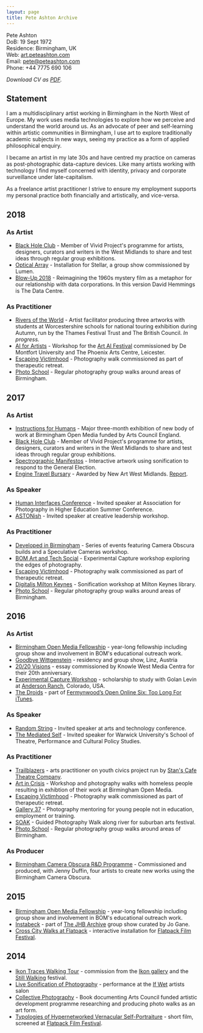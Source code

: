 ```yaml
---
layout: page
title: Pete Ashton Archive
---
```


Pete Ashton  DoB: 19 Sept 1972  Residence: Birmingham, UK  Web: [art.peteashton.com](http://art.peteashton.com)  Email: pete@peteashton.com  Phone: +44 7775 690 106  

*Download CV as [PDF](http://art.peteashton.com/assets/docs/peteashton_artists_cv_2018_june.pdf).*


## Statement
I am a multidisciplinary artist working in Birmingham in the North West of Europe. My work uses media technologies to explore how we perceive and understand the world around us. As an advocate of peer and self-learning within artistic communities in Birmingham, I use art to explore traditionally academic subjects in new ways, seeing my practice as a form of applied philosophical enquiry.

I became an artist in my late 30s and have centred my practice on cameras as post-photographic data-capture devices. Like many artists working with technology I find myself concerned with identity, privacy and corporate surveillance under late-capitalism. 

As a freelance artist practitioner I strive to ensure my employment supports my personal practice both financially and artistically, and vice-versa. 

## 2018

### As Artist
- [Black Hole Club](http://www.vividprojects.org.uk/programme/blackholeclub2018/)  - Member of Vivid Project's programme for artists, designers, curators and writers in the West Midlands to share and test ideas through regular group exhibitions.
- [Optical Array](http://art.peteashton.com/optical-array/)  - Installation for Stellar, a group show commissioned by Lumen. 
- [Blow-Up 2018](http://art.peteashton.com/blow-up-2018/)  - Reimagining the 1960s mystery film as a metaphor for our relationship with data corporations. In this version David Hemmings is The Data Centre.

### As Practitioner
- [Rivers of the World](https://thamesfestivaltrust.org/our-work/education-programme/rivers-of-the-world)  - Artist facilitator producing three artworks with students at Worcestershire schools for national touring exhibition during Autumn, run by the Thames Festival Trust and The British Council. *In progress.*  
- [AI for Artists](https://www.phoenix.org.uk/event/ai-for-artists/)  - Workshop for the [Art AI Festival](http://art-ai.dmu.ac.uk) commissioned by De Montfort University and The Phoenix Arts Centre, Leicester.
- [Escaping Victimhood](http://www.escapingvictimhood.com)  - Photography walk commissioned as part of therapeutic retreat. 
- [Photo School](http://photo-school.co.uk/walks) -  Regular photography group walks around areas of Birmingham.

## 2017
### As Artist
- [Instructions for Humans](http://art.peteashton.com/instructions-for-humans/)  - Major three-month exhibition of new body of work at Birmingham Open Media funded by Arts Council England.  
- [Black Hole Club](http://www.vividprojects.org.uk/programme/blackholeclub2018/)  - Member of Vivid Project's programme for artists, designers, curators and writers in the West Midlands to share and test ideas through regular group exhibitions.
- [Spectrographic Manifestos](http://art.peteashton.com/spectrographic_manifestoes/)  - Interactive artwork using sonification to respond to the General Election. 
- [Engine Travel Bursary](http://newartwestmidlands.co.uk/programme/engine/)  - Awarded by New Art West Midlands. [Report](http://newartwestmidlands.co.uk/editorial/pete-ashton-on-ars-electronica-linz/).

### As Speaker
- [Human Interfaces Conference](http://aphe.ac.uk/humaninterfaces/)  - Invited speaker at Association for Photography in Higher Education Summer Conference.
- [ASTONish](https://www.astonishleadership.com)  - Invited speaker at creative leadership workshop.

### As Practitioner
- [Developed in Birmingham](https://www.developedinbirmingham.com)  - Series of events featuring Camera Obscura builds and a Speculative Cameras workshop. 
- [BOM Art and Tech Social](http://www.bom.org.uk/event/artandtech-pete-ashton/)  - Experimental Capture workshop exploring the edges of photography.
- [Escaping Victimhood](http://www.escapingvictimhood.com)  - Photography walk commissioned as part of therapeutic retreat. 
- [Digitalis Milton Keynes](http://digitalismk.org)  - Sonification workshop at Milton Keynes library.
- [Photo School](http://photo-school.co.uk/walks) - Regular photography group walks around areas of Birmingham.

## 2016
### As Artist
- [Birmingham Open Media Fellowship](http://www.bom.org.uk/bom-fellows/)  - year-long fellowship including group show and involvement in BOM's educational outreach work. 
- [Goodbye Wittgenstein](http://art.peteashton.com/goodbye-wittgenstein/)  - residency and group show, Linz, Austria
- [20/20 Visions](http://art.peteashton.com/kwmc/)  - essay commissioned by Knowle West Media Centra for their 20th anniversary.
- [Experimental Capture Workshop](http://golancourses.net/capture2016/)  - scholarship to study with Golan Levin at [Anderson Ranch](https://www.andersonranch.org), Colorado, USA. - [The Droids](http://art.peteashton.com/the-droids/)  - part of [Fermynwood’s Open Online Six: Too Long For iTunes](http://www.fermynwoods.co.uk/current-programme/open-online-six/).

### As Speaker
- [Random String](http://randomstring.co)  - Invited speaker at arts and technology conference.
- [The Mediated Self](http://readinglists.warwick.ac.uk/modules/th982.html)  - Invited speaker for Warwick University's School of Theatre, Performance and Cultural Policy Studies.

### As Practitioner
- [Trailblazers](http://www.stanscafe.co.uk/trailblazers.html)  - arts practitioner on youth civics project run by [Stan's Cafe Theatre Company](http://www.stanscafe.co.uk).
- [Art in Crisis](http://www.bom.org.uk/event/art-in-crisis/)  - Workshop and photography walks with homeless people resulting in exhibtion of their work at Birmingham Open Media. 
- [Escaping Victimhood](http://www.escapingvictimhood.com)  - Photography walk commissioned as part of therapeutic retreat. 
- [Gallery 37](http://digitalbirmingham.co.uk/blog/2016/07/15/birmingham-youth-arts-programme-to-provide-free-training-in-coding/)  - Photography mentoring for young people not in education, employment or training. 
- [SOAK](https://artsforumsellyoak.wordpress.com/2016/04/21/art-soak-12-15-may-2016/)  - Guided Photography Walk along river for suburban arts festival.
- [Photo School](http://photo-school.co.uk/walks) - Regular photography group walks around areas of Birmingham.

### As Producer
- [Birmingham Camera Obscura R&D Programme](http://bhamobscura.com/artworks/)  - Commissioned and produced, with Jenny Duffin, four artists to create new works using the Birmingham Camera Obscura.

## 2015
- [Birmingham Open Media Fellowship](http://www.bom.org.uk/bom-fellows/)  - year-long fellowship including group show and involvement in BOM's educational outreach work. - [Instabeck](http://art.peteashton.com/instabeck)  - part of [The JHB Archive](http://www.jogane.co.uk/projects/286/lost-sculpture-the-jhb-archive/) group show curated by Jo Gane.
- [Cross City Walks at Flatpack](http://art.peteashton.com/xcw-flatpack/)  - interactive installation for [Flatpack Film Festival](http://flatpackfestival.org.uk).## 2014- [Ikon Traces Walking Tour](http://art.peteashton.com/ikon-traces/)  - commission from the [Ikon gallery](https://ikon-gallery.org) and the [Still Walking](http://www.stillwalking.org) festival.
- [Live Sonification of Photography](http://art.peteashton.com/live-sonification-photography/)  - performance at the [If Wet](http://www.ifwet.org.uk/documentation/if-wet-19-photo-documentation/) artists salon
- [Collective Photography](https://leanpub.com/collectivephotography)  - Book documenting Arts Council funded artistic development programme researching and producing photo walks as an art form. 
- [Typologies of Hypernetworked Vernacular Self-Portraiture](https://vimeo.com/90148397)  - short film, screened at [Flatpack Film Festival](http://flatpackfestival.org.uk).